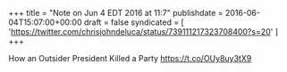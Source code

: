 +++
title = "Note on Jun 4 EDT 2016 at 11:7"
publishdate = 2016-06-04T15:07:00+00:00
draft = false
syndicated = [ 'https://twitter.com/chrisjohndeluca/status/739111217323708400?s=20' ]
+++

How an Outsider President Killed a Party https://t.co/OUy8uy3tX9
